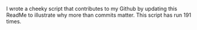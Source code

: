 I wrote a cheeky script that contributes to my Github by updating this ReadMe to illustrate why more than commits matter. This script has run 191 times.